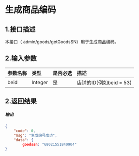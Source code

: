 # 生成商品编码

## 1.接口描述

本接口（ admin/goods/getGoodsSN）用于生成商品编码。

## 2.输入参数

| 参数名称 | 类型 | 是否必选 | 描述 |
| :--- | :--- | :--- | :--- |
| beid | Integer | 是 | 店铺的ID\(例如beid = 53\) |

## 2.返回结果

##### 输出

```json
{
    "code": 0,
    "msg": "生成编号成功",
    "data": {
        goodssn: "G8021551840904"
}
```



